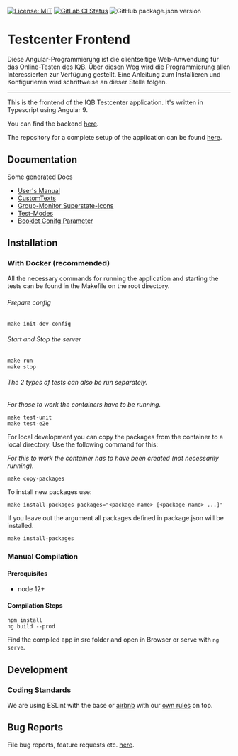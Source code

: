 [![License: MIT](https://img.shields.io/badge/License-MIT-yellow.svg)](https://opensource.org/licenses/MIT)
[![GitLab CI Status](https://scm.cms.hu-berlin.de/iqb/testcenter-frontend/badges/master/pipeline.svg)](https://scm.cms.hu-berlin.de/iqb/testcenter-frontend)
![GitHub package.json version](https://img.shields.io/github/package-json/v/iqb-berlin/testcenter-frontend)

# Testcenter Frontend

Diese Angular-Programmierung ist die clientseitige Web-Anwendung für das Online-Testen des IQB. Über diesen Weg wird die Programmierung allen Interessierten zur Verfügung gestellt. Eine Anleitung zum Installieren und Konfigurieren wird schrittweise an dieser Stelle folgen.

***

This is the frontend of the IQB Testcenter application. It's written in Typescript using Angular 9.

You can find the backend [here](https://github.com/iqb-berlin/testcenter-backend).

The repository for a complete setup of the application can be found [here](https://github.com/iqb-berlin/testcenter-setup).

## Documentation

Some generated Docs
* [User's Manual](https://github.com/iqb-berlin/iqb-berlin.github.io/wiki/2-Testcenter)
* [CustomTexts](https://iqb-berlin.github.io/testcenter-frontend/custom-texts)
* [Group-Monitor Superstate-Icons](https://iqb-berlin.github.io/testcenter-frontend/super-states)
* [Test-Modes](https://iqb-berlin.github.io/testcenter-frontend/test-mode)
* [Booklet Conifg Parameter](https://iqb-berlin.github.io/testcenter-frontend/booklet-config)


## Installation

### With Docker (recommended)

All the necessary commands for running the application and starting the tests
can be found in the Makefile on the root directory.

###### Prepare config
```
make init-dev-config
```

###### Start and Stop the server
```
make run
make stop
```
###### The 2 types of tests can also be run separately.
*For those to work the containers have to be running.*
```
make test-unit
make test-e2e
```

For local development you can copy the packages from the container to a local directory. Use the following command for this:

*For this to work the container has to have been created (not necessarily running).*
```
make copy-packages
```

To install new packages use:
```
make install-packages packages="<package-name> [<package-name> ...]"
```
If you leave out the argument all packages defined in package.json will be installed.
```
make install-packages
```
### Manual Compilation
#### Prerequisites
* node 12+

#### Compilation Steps

```
npm install
ng build --prod
```

Find the compiled app in src folder and open in Browser or serve with `ng serve`.


## Development
### Coding Standards
We are using ESLint with the base or [airbnb](https://www.npmjs.com/package/eslint-config-airbnb) with our [own rules](https://www.npmjs.com/package/@iqb/eslint-config) on top.

## Bug Reports

File bug reports, feature requests etc. [here](https://github.com/iqb-berlin/testcenter-frontend/issues).
